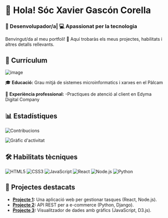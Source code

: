 # 👋 Hola! Sóc Xavier Gascón Corella
### 🔧 Desenvolupador/a| 💻 Apassionat per la tecnologia

Benvingut/da al meu portfoli! 🌟 Aquí trobaràs els meus projectes, habilitats i altres detalls rellevants.

## 📝 Currículum

![image](https://github.com/user-attachments/assets/ec448bfd-e320-4aad-85f5-066f714a5de5)


🎓 **Educació:** Grau mitjá de sistemes microinformatics i xarxes en el Pàlcam 

💼 **Experiència professional:**
-Practiques de atenció al client en Edyma Digital Company

## 📊 Estadístiques

![Contribucions](https://github-readme-stats.vercel.app/api?username=<el_teu_nom_d'usuari>&show_icons=true&theme=radical)

![Gràfic d'activitat](https://github-profile-summary-cards.vercel.app/api/cards/profile-details?username=<el_teu_nom_d'usuari>&theme=radical)

## 🛠️ Habilitats tècniques
![HTML5](https://img.shields.io/badge/HTML5-E34F26?style=for-the-badge&logo=html5&logoColor=white)
![CSS3](https://img.shields.io/badge/CSS3-1572B6?style=for-the-badge&logo=css3&logoColor=white)
![JavaScript](https://img.shields.io/badge/JavaScript-F7DF1E?style=for-the-badge&logo=javascript&logoColor=black)
![React](https://img.shields.io/badge/React-61DAFB?style=for-the-badge&logo=react&logoColor=black)
![Node.js](https://img.shields.io/badge/Node.js-339933?style=for-the-badge&logo=nodedotjs&logoColor=white)
![Python](https://img.shields.io/badge/Python-3776AB?style=for-the-badge&logo=python&logoColor=white)

## 🚀 Projectes destacats
- **[Projecte 1](https://github.com/usuari/projecte1):** Una aplicació web per gestionar tasques (React, Node.js).
- **[Projecte 2](https://github.com/usuari/projecte2):** API REST per a e-commerce (Python, Django).
- **[Projecte 3](https://github.com/usuari/projecte3):** Visualitzador de dades amb gràfics (JavaScript, D3.js).




